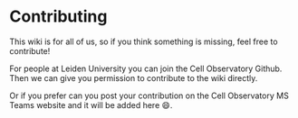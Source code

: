 # Contributing

This wiki is for all of us, so if you think something is missing, feel free to contribute!

For people at Leiden University you can join the Cell Observatory Github. Then we can give you permission to contribute to the wiki directly.

Or if you prefer can you post your contribution on the Cell Observatory MS Teams website and it will be added here :smile:.

